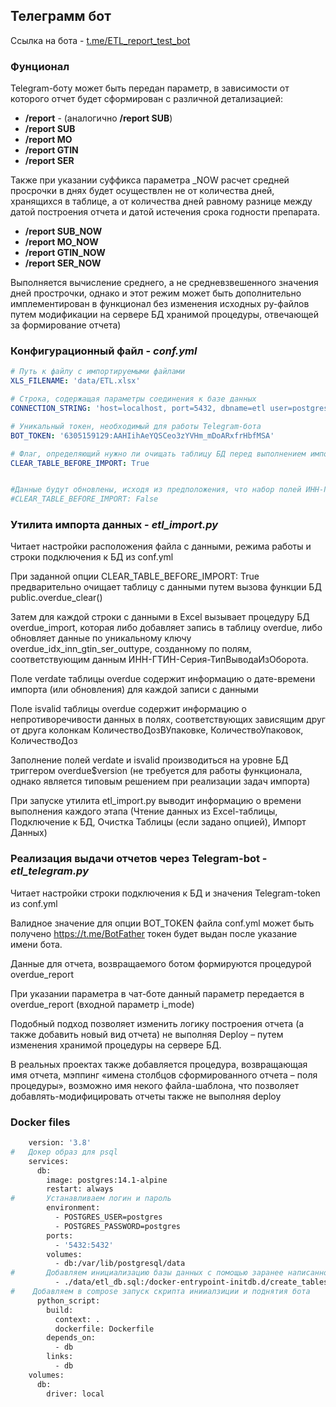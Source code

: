 ## Телеграмм бот
Ссылка на бота - [t.me/ETL_report_test_bot](https://t.me/ETL_report_test_bot)

### Фунционал
Telegram-боту может быть передан параметр, в зависимости от которого отчет будет сформирован с различной детализацией:

- **/report** - (аналогично **/report SUB**)
- **/report SUB**
- **/report MO**
- **/report GTIN**
- **/report SER**

Также при указании суффикса параметра _NOW расчет средней просрочки в днях будет осуществлен не от количества дней, хранящихся в таблице, а от количества дней равному разнице между датой построения отчета и датой истечения срока годности препарата.
- **/report SUB_NOW**
- **/report MO_NOW**
- **/report GTIN_NOW**
- **/report SER_NOW**


Выполняется  вычисление среднего, а не средневзвешенного значения дней прострочки, однако и этот режим может быть дополнительно имплементирован в функционал без изменения исходных py-файлов путем модификации на сервере БД хранимой процедуры, отвечающей за формирование отчета)

### Конфигурационный файл - *conf.yml*
```yaml
# Путь к файлу с импортируемыми файлами
XLS_FILENAME: 'data/ETL.xlsx'

# Строка, содержащая параметры соединения к базе данных
CONNECTION_STRING: 'host=localhost, port=5432, dbname=etl user=postgres password=54749014'

# Уникальный токен, необходимый для работы Telegram-бота
BOT_TOKEN: '6305159129:AAHIihAeYQSCeo3zYVHm_mDoARxfrHbfMSA'

# Флаг, определяющий нужно ли очищать таблицу БД перед выполнением импорта. При значении параметра
CLEAR_TABLE_BEFORE_IMPORT: True


#Данные будут обновлены, исходя из предположения, что набор полей ИНН-ГТИН-Серия-ТипВыводаИзОборота однозначно идентифицируют запись
#CLEAR_TABLE_BEFORE_IMPORT: False
```

### Утилита импорта данных - *etl_import.py*

Читает настройки расположения файла с данными, режима работы и строки подключения к БД из conf.yml

При заданной опции CLEAR_TABLE_BEFORE_IMPORT: True предварительно очищает таблицу с данными путем вызова функции БД public.overdue_clear()

Затем для каждой строки с данными в Excel вызывает процедуру БД overdue_import, которая либо добавляет запись в таблицу overdue, либо обновляет данные по уникальному ключу overdue_idx_inn_gtin_ser_outtype, созданному по полям, соответствующим данным ИНН-ГТИН-Серия-ТипВыводаИзОборота. 

Поле verdate таблицы overdue содержит информацию о дате-времени импорта (или обновления) для каждой записи с данными

Поле isvalid таблицы overdue содержит информацию о непротиворечивости данных в полях, соответствующих зависящим друг от друга колонкам КоличествоДозВУпаковке, КоличествоУпаковок, КоличествоДоз

Заполнение полей verdate и isvalid производиться на уровне БД триггером overdue$version (не требуется для работы функционала, однако является типовым решением при реализации задач импорта)

При запуске утилита etl_import.py выводит информацию о времени выполнения каждого этапа (Чтение данных из Excel-таблицы, Подключение к БД, Очистка Таблицы (если задано опцией), Импорт Данных)

### Реализация выдачи отчетов через Telegram-bot -  *etl_telegram.py*

Читает настройки строки подключения к БД и значения Telegram-token из conf.yml

Валидное значение для опции BOT_TOKEN файла conf.yml может быть получено 
https://t.me/BotFather токен будет выдан после указание имени бота.

Данные для отчета, возвращаемого ботом формируются процедурой overdue_report

При указании параметра в чат-боте данный параметр передается в overdue_report
 (входной параметр i_mode)

Подобный подход позволяет изменить логику построения отчета (а также добавить новый вид отчета) не выполняя Deploy – путем изменения хранимой процедуры на сервере БД. 

В реальных проектах также добавляется процедура, возвращающая имя отчета, мэппинг «имена столбцов сформированного отчета – поля процедуры»,  возможно имя некого файла-шаблона, что позволяет добавлять-модифицировать отчеты также не выполняя deploy

### Docker files
```dockerfile
    version: '3.8'
#   Докер образ для psql
    services:
      db:
        image: postgres:14.1-alpine
        restart: always
#       Устанавливаем логин и пароль
        environment:
          - POSTGRES_USER=postgres
          - POSTGRES_PASSWORD=postgres
        ports:
          - '5432:5432'
        volumes: 
          - db:/var/lib/postgresql/data
#       Добавляем инициализацию базы данных с помощью заранее написанного скрипта  
          - ./data/etl_db.sql:/docker-entrypoint-initdb.d/create_tables.sql
#    Добавляем в compose запуск скрипта инииалзиции и поднятия бота
      python_script:
        build: 
          context: .
          dockerfile: Dockerfile
        depends_on:
          - db
        links:
          - db
    volumes:
      db:
        driver: local
```
